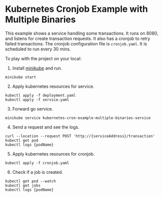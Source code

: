 # Kubernetes Cronjob Example with Multiple Binaries

This example shows a service handling some transactions.
It runs on 8080, and listens for create transaction requests.
It also has a cronjob to retry failed transactions. The cronjob configuration file is `cronjob.yaml`. It is scheduled to run every 30 mins.

To play with the project on your local:

1. Install [minikube](https://minikube.sigs.k8s.io/docs/start) and run.
```
minikube start
````

2. Apply kubernetes resources for service.
```
kubectl apply -f deployment.yaml
kubectl apply -f service.yaml
```

3. Forward go service.
```
minikube service kubernetes-cron-example-multiple-binaries-service
```

4. Send a request and see the logs.
```
curl --location --request POST 'http://{serviceAddress}/transaction'
kubectl get pod
kubectl logs {podName}
```

5. Apply kubernetes resources for cronjob.
```
kubectl apply -f cronjob.yaml
````

6. Check if a job is created.
```
kubectl get pod --watch
kubectl get jobs
kubectl logs {podName}
```
